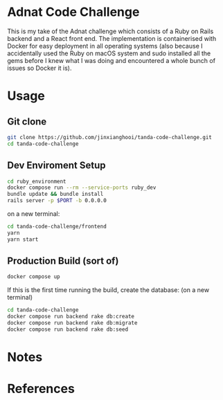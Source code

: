 # Adnat Code Challenge
This is my take of the Adnat challenge which consists of a Ruby on Rails backend and a React front end. The implementation is containerised with Docker for easy deployment in all operating systems (also because I accidentally used the Ruby on macOS system and sudo installed all the gems before I knew what I was doing and encountered a whole bunch of issues so Docker it is).

# Usage
## Git clone
```bash
git clone https://github.com/jinxianghooi/tanda-code-challenge.git
cd tanda-code-challenge
```

## Dev Enviroment Setup
```bash
cd ruby_environment
docker compose run --rm --service-ports ruby_dev
bundle update && bundle install
rails server -p $PORT -b 0.0.0.0
```
on a new terminal:
```bash
cd tanda-code-challenge/frontend
yarn
yarn start
```

## Production Build (sort of)
```bash
docker compose up
```
If this is the first time running the build, create the database:
(on a new terminal)
```bash
cd tanda-code-challenge
docker compose run backend rake db:create
docker compose run backend rake db:migrate
docker compose run backend rake db:seed
```


# Notes

# References